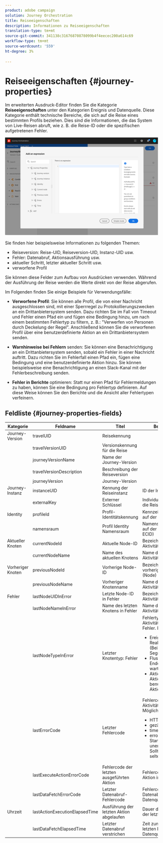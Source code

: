 ```yaml
---
product: adobe campaign
solution: Journey Orchestration
title: Reiseeigenschaften
description: Informationen zu Reiseeigenschaften
translation-type: tm+mt
source-git-commit: 341138c31676870878099b4f4eecec200a614c69
workflow-type: tm+mt
source-wordcount: '559'
ht-degree: 3%

---
```



# Reiseeigenschaften {#journey-properties}

Im erweiterten Ausdruck-Editor finden Sie die Kategorie **Reiseeigenschaften** unter den Kategorien Ereignis und Datenquelle. Diese Kategorie enthält technische Bereiche, die sich auf die Reise eines bestimmten Profils beziehen. Dies sind die Informationen, die das System von Live-Reisen abruft, wie z. B. die Reise-ID oder die spezifischen aufgetretenen Fehler.

![](../assets/journey-properties.png)

Sie finden hier beispielsweise Informationen zu folgenden Themen:

* Reiseversion: Reise-UID, Reiseversion-UID, Instanz-UID usw.
* Fehler: Datenabruf, Aktionsausführung usw.
* aktueller Schritt, letzter aktueller Schritt usw.
* verworfene Profil

Sie können diese Felder zum Aufbau von Ausdrücken verwenden. Während der Ausführung der Reise werden die Werte direkt von der Reise abgerufen.

Im Folgenden finden Sie einige Beispiele für Verwendungsfälle:

* **Verworfene Profil**: Sie können alle Profil, die von einer Nachricht ausgeschlossen sind, mit einer Sperrregel zu Protokollierungszwecken an ein Drittanbietersystem senden. Dazu richten Sie im Fall von Timeout und Fehler einen Pfad ein und fügen eine Bedingung hinzu, um nach einem bestimmten Fehlertyp zu filtern, z. B.: &quot;Verwerfen von Personen durch Deckelung der Regel&quot;. Anschließend können Sie die verworfenen Profil über eine benutzerdefinierte Aktion an ein Drittanbietersystem senden.

* **Warnhinweise bei Fehlern** senden: Sie können eine Benachrichtigung an ein Drittanbietersystem senden, sobald ein Fehler in einer Nachricht auftritt. Dazu richten Sie im Fehlerfall einen Pfad ein, fügen eine Bedingung und eine benutzerdefinierte Aktion hinzu. Sie können beispielsweise eine Benachrichtigung an einen Slack-Kanal mit der Fehlerbeschreibung senden.

* **Fehler in Berichte**  optimieren: Statt nur einen Pfad für Fehlermeldungen zu haben, können Sie eine Bedingung pro Fehlertyp definieren. Auf diese Weise können Sie den Berichte und die Ansicht aller Fehlertypen verfeinern.

## Feldliste {#journey-properties-fields}

| Kategorie | Feldname | Titel | Beschreibung  |
|---|---|---|------------|
| Journey-Version | travelUID | Reisekennung |  |
|  | travelVersionUID | Versionskennung für die Reise |  |
|  | journeyVersionName | Name der Journey-Version |  |
|  | travelVersionDescription | Beschreibung der Reiseversion |  |
|  | journeyVersion | Journey-Version |  |
| Journey-Instanz | instanceUID | Kennung der Reiseinstanz | ID der Instanz |
|  | externalKey | Externer Schlüssel | Individuelle Kennung, die die Reise auslöst |
| Identity | profileId | Profil-Identitätskennung | Kennzeichen des Profils auf der Reise |
|  | namensraum | Profil Identity Namensraum | Namensraum des Profils auf der Reise (Beispiel: ECID) |
| Aktueller Knoten | currentNodeId | Aktuelle Node-ID | Bezeichner der aktuellen Aktivität (Node) |
|  | currentNodeName | Name des aktuellen Knotens | Name der aktuellen Aktivität (Node) |
| Vorheriger Knoten | previousNodeId | Vorherige Node-ID | Bezeichner der vorherigen Aktivität (Node) |
|  | previousNodeName | Vorheriger Knotenname | Name der vorherigen Aktivität (Node) |
| Fehler | lastNodeUIDInError | Letzte Node-ID in Fehler | Bezeichner der neuesten Aktivität (Node) in Fehler |
|  | lastNodeNameInError | Name des letzten Knotens in Fehler | Name der neuesten Aktivität (Node) in Fehler |
|  | lastNodeTypeInError | Letzter Knotentyp: Fehler | Fehlertyp der neuesten Aktivität (Node) bei Fehler. Mögliche Typen:<ul><li>Ereignisse: Ereignis, Reaktionen, SQ (Beispiel: Segmentqualifikation)</li><li>Flusssteuerung: Ende, Bedingung, warten</li><li>Aktionen: ACS-Aktionen, Sprung, benutzerdefinierte Aktion</li></ul> |
|  | lastErrorCode | Letzter Fehlercode | Fehlercode der neuesten Aktivität (Node) in Fehler. Mögliche Fehler: <ul><li>HTTP-Fehlercodes</li><li>gezählt</li><li>timedOut</li><li>error (Beispiel: Standard bei unerwartetem Fehler. Sollte nicht/extrem selten vorkommen)</li></ul> |
|  | lastExecuteActionErrorCode | Fehlercode der letzten ausgeführten Aktion | Fehlercode der letzten Aktion in Fehler |
|  | lastDataFetchErrorCode | Letzter Datenabruf-Fehlercode | Fehlercode des neuesten Datenabrufs aus Datenquellen |
| Uhrzeit | lastActionExecutionElapsedTime | Ausführung der letzten Aktion abgelaufen | Dauer der Ausführung der letzten Aktion |
|  | lastDataFetchElapsedTime | Letzter Datenabruf verstrichen | Zeit zum Ausführen des letzten Datenabrufs aus Datenquellen |
